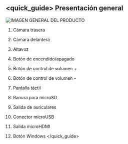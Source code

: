 ## <quick_guide> Presentación general
![IMAGEN GENERAL DEL PRODUCTO](http://static.energysistem.com/images/manuals/39903/54e4747e32635.jpg)

1. Cámara trasera

2. Cámara delantera

3. Altavoz

4. Botón de encendido/apagado

5. Botón de control de volumen +

6. Botón de control de volumen -

7. Pantalla táctil

8. Ranura para microSD

9. Salida de auriculares

10. Conector microUSB

11. Salida microHDMI

12. Botón Windows
</quick_guide>

